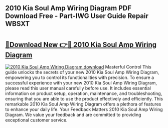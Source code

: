 ## 2010 Kia Soul Amp Wiring Diagram PDF Download Free - Part-IWG User Guide Repair WBSXT

# <h2><a href="http://dfup4g.blite.top/?on=2010+Kia+Soul+Amp+Wiring+Diagram">🔗Download New 👉🔴 2010 Kia Soul Amp Wiring Diagram</a></h2>

[![2010 Kia Soul Amp Wiring Diagram download](https://i.imgur.com/lujVjoI.png)](http://dfup4g.blite.top/?on=2010+Kia+Soul+Amp+Wiring+Diagram)
Masterful Control This guide unlocks the secrets of your new 2010 Kia Soul Amp Wiring Diagram, empowering you to control its functionalities with precision. To ensure a successful experience with your new 2010 Kia Soul Amp Wiring Diagram, please read this user manual carefully before use. It includes essential information on product setup, operation, maintenance, and troubleshooting, ensuring that you are able to use the product effectively and efficiently. This remarkable 2010 Kia Soul Amp Wiring Diagram offers a plethora of features to enhance your daily life. Your Feedback Matters 2010 Kia Soul Amp Wiring Diagram. We value your feedback and are committed to providing exceptional customer service.
